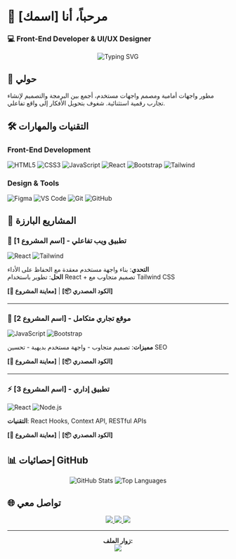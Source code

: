 # 👋 مرحباً، أنا [اسمك]  
### 💻 Front-End Developer & UI/UX Designer

<p align="center">
  <img src="https://readme-typing-svg.herokuapp.com?font=Fira+Code&pause=1000&color=22C3E6&center=true&vCenter=true&width=435&lines=مهندس+واجهات+مستخدم;مصمم+واجهات+تفاعلية;مطور+React.js;شغوف+بالتجربة+المستخدم" alt="Typing SVG" />
</p>

## 🚀 حولي

مطور واجهات أمامية ومصمم واجهات مستخدم، أجمع بين البرمجة والتصميم لإنشاء تجارب رقمية استثنائية. شغوف بتحويل الأفكار إلى واقع تفاعلي.

## 🛠️ التقنيات والمهارات

### **Front-End Development**
![HTML5](https://img.shields.io/badge/HTML5-E34F26?style=for-the-badge&logo=html5&logoColor=white)
![CSS3](https://img.shields.io/badge/CSS3-1572B6?style=for-the-badge&logo=css3&logoColor=white)
![JavaScript](https://img.shields.io/badge/JavaScript-F7DF1E?style=for-the-badge&logo=javascript&logoColor=black)
![React](https://img.shields.io/badge/React-20232A?style=for-the-badge&logo=react&logoColor=61DAFB)
![Bootstrap](https://img.shields.io/badge/Bootstrap-563D7C?style=for-the-badge&logo=bootstrap&logoColor=white)
![Tailwind](https://img.shields.io/badge/Tailwind_CSS-38B2AC?style=for-the-badge&logo=tailwind-css&logoColor=white)

### **Design & Tools**
![Figma](https://img.shields.io/badge/Figma-F24E1E?style=for-the-badge&logo=figma&logoColor=white)
![VS Code](https://img.shields.io/badge/VS_Code-0078D4?style=for-the-badge&logo=visual%20studio%20code&logoColor=white)
![Git](https://img.shields.io/badge/Git-F05032?style=for-the-badge&logo=git&logoColor=white)
![GitHub](https://img.shields.io/badge/GitHub-181717?style=for-the-badge&logo=github&logoColor=white)

## 📂 المشاريع البارزة

### 🎯 **[اسم المشروع 1]** - تطبيق ويب تفاعلي
![React](https://img.shields.io/badge/React-61DAFB?style=flat-square)
![Tailwind](https://img.shields.io/badge/Tailwind-38B2AC?style=flat-square)

**التحدي**: بناء واجهة مستخدم معقدة مع الحفاظ على الأداء  
**الحل**: تطوير باستخدام React + تصميم متجاوب مع Tailwind CSS

**[👀 معاينة المشروع]** | **[📦 الكود المصدري]**

---

### 🎨 **[اسم المشروع 2]** - موقع تجاري متكامل
![JavaScript](https://img.shields.io/badge/JavaScript-ES6+-F7DF1E?style=flat-square)
![Bootstrap](https://img.shields.io/badge/Bootstrap-5-563D7C?style=flat-square)

**مميزات**: تصميم متجاوب - واجهة مستخدم بديهية - تحسين SEO

**[👀 معاينة المشروع]** | **[📦 الكود المصدري]**

---

### ⚡ **[اسم المشروع 3]** - تطبيق إداري
![React](https://img.shields.io/badge/React-20232A?style=flat-square)
![Node.js](https://img.shields.io/badge/Node.js-339933?style=flat-square)

**التقنيات**: React Hooks, Context API, RESTful APIs

**[👀 معاينة المشروع]** | **[📦 الكود المصدري]**

## 📊 إحصائيات GitHub

<p align="center">
  <img src="https://github-readme-stats.vercel.app/api?username=YOUR_USERNAME&show_icons=true&theme=radical" alt="GitHub Stats" />
  <img src="https://github-readme-stats.vercel.app/api/top-langs/?username=YOUR_USERNAME&layout=compact&theme=radical" alt="Top Languages" />
</p>

## 🌐 تواصل معي

<p align="center">
  <a href="mailto:your.email@domain.com">
    <img src="https://img.shields.io/badge/Email-D14836?style=for-the-badge&logo=gmail&logoColor=white" />
  </a>
  <a href="https://linkedin.com/in/yourprofile">
    <img src="https://img.shields.io/badge/LinkedIn-0077B5?style=for-the-badge&logo=linkedin&logoColor=white" />
  </a>
  <a href="https://twitter.com/yourprofile">
    <img src="https://img.shields.io/badge/Twitter-1DA1F2?style=for-the-badge&logo=twitter&logoColor=white" />
  </a>
</p>

---

<p align="center"> 
  <b>زوار الملف:</b><br />
  <img src="https://profile-counter.glitch.me/YOUR_USERNAME/count.svg" />
</p>
